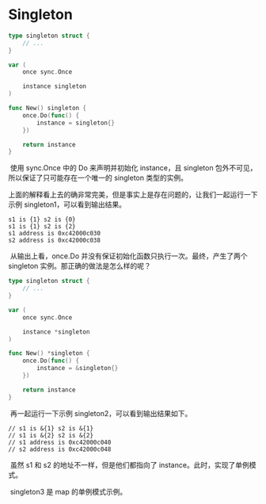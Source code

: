 # Singleton

``` go
type singleton struct {
	// ...
}

var (
	once sync.Once

	instance singleton
)

func New() singleton {
	once.Do(func() {
		instance = singleton{}
	})

	return instance
}
```

​	使用 sync.Once 中的 Do 来声明并初始化 instance，且 singleton 包外不可见，所以保证了只可能存在一个唯一的 singleton 类型的实例。

​	上面的解释看上去的确非常完美，但是事实上是存在问题的，让我们一起运行一下示例 singleton1，可以看到输出结果。

``` shell
s1 is {1} s2 is {0}
s1 is {1} s2 is {2}
s1 address is 0xc42000c030
s2 address is 0xc42000c038
```

​	从输出上看，once.Do 并没有保证初始化函数只执行一次。最终，产生了两个 singleton 实例。那正确的做法是怎么样的呢？

``` go
type singleton struct {
	// ...
}

var (
	once sync.Once

	instance *singleton
)

func New() *singleton {
	once.Do(func() {
		instance = &singleton{}
	})

	return instance
}
```

​	再一起运行一下示例 singleton2，可以看到输出结果如下。

``` shell
// s1 is &{1} s2 is &{1}
// s1 is &{2} s2 is &{2}
// s1 address is 0xc42000c040
// s2 address is 0xc42000c048
```

​	虽然 s1 和 s2 的地址不一样，但是他们都指向了 instance。此时，实现了单例模式。

​	singleton3 是 map 的单例模式示例。